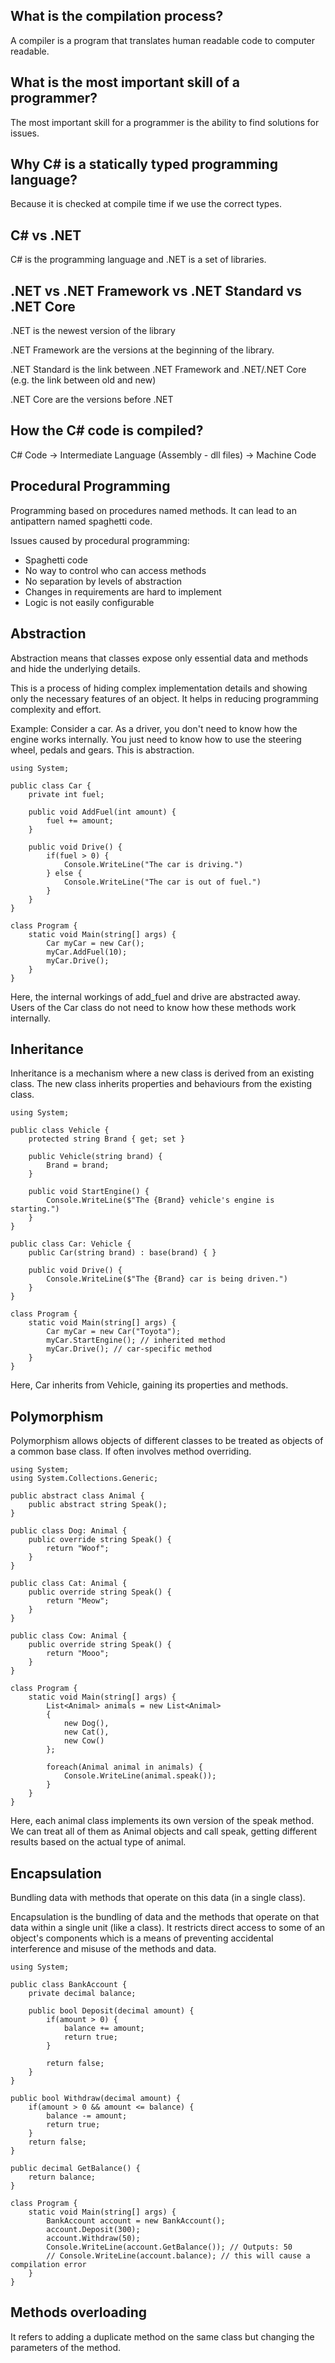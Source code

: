 ## What is the compilation process?

A compiler is a program that translates human readable code to computer readable.

## What is the most important skill of a programmer?

The most important skill for a programmer is the ability to find solutions for issues.

## Why C# is a statically typed programming language?

Because it is checked at compile time if we use the correct types.

## C# vs .NET

C# is the programming language and .NET is a set of libraries.

## .NET vs .NET Framework vs .NET Standard vs .NET Core

.NET is the newest version of the library

.NET Framework are the versions at the beginning of the library.

.NET Standard is the link between .NET Framework and .NET/.NET Core (e.g. the link between old and new)

.NET Core are the versions before .NET

## How the C# code is compiled? 

C# Code -> Intermediate Language (Assembly - dll files) -> Machine Code

## Procedural Programming

Programming based on procedures named methods. It can lead to an antipattern named spaghetti code. 

Issues caused by procedural programming:

- Spaghetti code
- No way to control who can access methods
- No separation by levels of abstraction
- Changes in requirements are hard to implement
- Logic is not easily configurable

## Abstraction

Abstraction means that classes expose only essential data and methods and hide the underlying details.

This is a process of hiding complex implementation details and showing only the necessary features of an object. It helps in reducing programming complexity and effort.

Example:
Consider a car. As a driver, you don't need to know how the engine works internally. You just need to know how to use the steering wheel, pedals and gears. This is abstraction.

```
using System;

public class Car {
	private int fuel;

	public void AddFuel(int amount) {
		fuel += amount;
	}

	public void Drive() {
		if(fuel > 0) {
			Console.WriteLine("The car is driving.")
		} else {
			Console.WriteLine("The car is out of fuel.")
		}
	}
}

class Program {
	static void Main(string[] args) {
		Car myCar = new Car();
		myCar.AddFuel(10);
		myCar.Drive();
	}
}
```

Here, the internal workings of add_fuel and drive are abstracted away. Users of the Car class do not need to know how these methods work internally.

## Inheritance

Inheritance is a mechanism where a new class is derived from an existing class. The new class inherits properties and behaviours from the existing class.

```
using System;

public class Vehicle {
	protected string Brand { get; set }

	public Vehicle(string brand) {
		Brand = brand;
	}

	public void StartEngine() {
		Console.WriteLine($"The {Brand} vehicle's engine is starting.")
	}
}

public class Car: Vehicle {
	public Car(string brand) : base(brand) { }

	public void Drive() {
		Console.WriteLine($"The {Brand} car is being driven.")
	}
}

class Program {
	static void Main(string[] args) {
		Car myCar = new Car("Toyota");
		myCar.StartEngine(); // inherited method
		myCar.Drive(); // car-specific method
	}
}

```

Here, Car inherits from Vehicle, gaining its properties and methods.

## Polymorphism

Polymorphism allows objects of different classes to be treated as objects of a common base class. If often involves method overriding.

```
using System;
using System.Collections.Generic;

public abstract class Animal {
	public abstract string Speak();
}

public class Dog: Animal {
	public override string Speak() {
		return "Woof";
	}
}

public class Cat: Animal {
	public override string Speak() {
		return "Meow";
	}
}

public class Cow: Animal {
	public override string Speak() {
		return "Mooo";
	}
}

class Program {
	static void Main(string[] args) {
		List<Animal> animals = new List<Animal> 
		{
			new Dog(),
			new Cat(),
			new Cow()
		};

		foreach(Animal animal in animals) {
			Console.WriteLine(animal.speak());
		}
	}
}
```

Here, each animal class implements its own version of the speak method. We can treat all of them as Animal objects and call speak, getting different results based on the actual type of animal.


## Encapsulation

Bundling data with methods that operate on this data (in a single class).

Encapsulation is the bundling of data and the methods that operate on that data within a single unit (like a class). It restricts direct access to some of an object's components which is a means of preventing accidental interference and misuse of the methods and data.

```
using System;

public class BankAccount {
	private decimal balance;

	public bool Deposit(decimal amount) {
		if(amount > 0) {
			balance += amount;
			return true;
		}

		return false;
	}
}

public bool Withdraw(decimal amount) {
	if(amount > 0 && amount <= balance) {
		balance -= amount;
		return true;
	}
	return false;
}

public decimal GetBalance() {
	return balance;
}

class Program {
	static void Main(string[] args) {
		BankAccount account = new BankAccount();
		account.Deposit(300);
		account.Withdraw(50);
		Console.WriteLine(account.GetBalance()); // Outputs: 50
		// Console.WriteLine(account.balance); // this will cause a compilation error
	}
}

```

## Methods overloading

It refers to adding a duplicate method on the same class but changing the parameters of the method.

